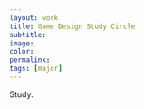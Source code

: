 ```yaml
---
layout: work
title: Game Design Study Circle
subtitle:
image:
color:
permalink:
tags: [major]
---
```


Study.
